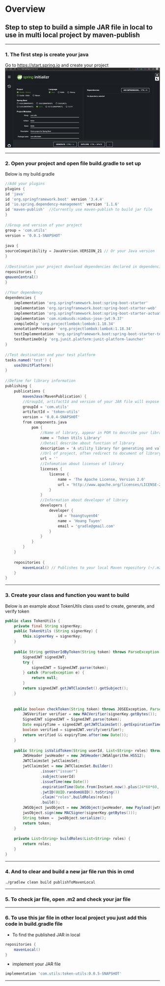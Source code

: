 # Overview
## **Step to step to build a simple JAR file in local to use in multi local project by maven-publish**
***
### 1. The first step is create your java
   Go to <https://start.spring.io> and create your project
        ![img_1.png](img_1.png)

***
### 2. Open your project and open file build.gradle to set up

Below is my build.gradle
```gradle
//Add your plugins
plugins {
id 'java' 
id 'org.springframework.boot' version '3.4.4'
id 'io.spring.dependency-management' version '1.1.6'
id 'maven-publish'  //Currently use maven-publish to build jar file
}

//Group and version of your project
group = 'com.utils'
version = '0.0.1-SNAPSHOT'

java {
sourceCompatibility = JavaVersion.VERSION_21 // Or your Java version
}

//Destination your project download dependencies declared in dependencies block
repositories {
qmavenCentral()
}

//Your dependency
dependencies {
    implementation 'org.springframework.boot:spring-boot-starter'
    implementation 'org.springframework.boot:spring-boot-starter-web'
    implementation 'org.springframework.boot:spring-boot-starter-actuator'
    implementation 'com.nimbusds:nimbus-jose-jwt:9.37'
    compileOnly 'org.projectlombok:lombok:1.18.34'
    annotationProcessor 'org.projectlombok:lombok:1.18.34'
    testImplementation 'org.springframework.boot:spring-boot-starter-test'
    testRuntimeOnly 'org.junit.platform:junit-platform-launcher'
}

//Test destination and your test platform
tasks.named('test') {
    useJUnitPlatform()
}

//Define for library information
publishing {
    publications {
        mavenJava(MavenPublication) {
        //GroupId, artifactId and version of your JAR file will expose
        groupId = 'com.utils'
        artifactId = 'token-utils'
        version = '0.0.4-SNAPSHOT'
        from components.java
		    pom {
		        //Name of library, appear in POM to describe your library
			    name = 'Token Utils Library'
			    //Detail describe about function of library
			    description = 'A utility library for generating and validating JWT tokens.'
		    	//Url of project, often redirect to document of library 
		    	url = ''
		    	//Infomation about licenses of library
			    licenses {
				    license {
					    name = 'The Apache License, Version 2.0'
					    url = 'http://www.apache.org/licenses/LICENSE-2.0.txt'
				    }
		    	}
		    	//Information about developer of library
			    developers {
				    developer {
					    id = 'hoangtuyen04'
					    name = 'Hoang Tuyen'
	    				email = 'gradle@gmail.com'
		    		}
			    }
	    	}
	    }
    }
    
    repositories {
	    mavenLocal() // Publishes to your local Maven repository (~/.m2/repository)
    }
}
```
***
### 3. Create your class and function you want to build

Below is an example about TokenUtils class used to create, generate, and verify token
```java
public class TokenUtils {
    private final String signerKey;
    public TokenUtils (String signerKey) {
        this.signerKey = signerKey;
    }

    public String getUserIdByToken(String token) throws ParseException {
        SignedJWT signedJWT;
        try {
            signedJWT = SignedJWT.parse(token);
        } catch (ParseException e) {
            return null;
        }
        return signedJWT.getJWTClaimsSet().getSubject();
    }


    public boolean checkToken(String token) throws JOSEException, ParseException {
        JWSVerifier verifier = new MACVerifier(signerKey.getBytes());
        SignedJWT signedJWT = SignedJWT.parse(token);
        Date expiryTime = signedJWT.getJWTClaimsSet().getExpirationTime();
        boolean verified = signedJWT.verify(verifier);
        return verified && expiryTime.after(new Date());
    }

    public String isValidToken(String userId, List<String> roles) throws JOSEException {
        JWSHeader jwsHeader = new JWSHeader(JWSAlgorithm.HS512);
        JWTClaimsSet jwtClaimsSet;
        jwtClaimsSet = new JWTClaimsSet.Builder()
                .issuer("issuer")
                .subject(userId)
                .issueTime(new Date())
                .expirationTime(Date.from(Instant.now().plus(24*60*60, ChronoUnit.SECONDS)))
                .jwtID(UUID.randomUUID().toString())
                .claim("roles",buildRoles(roles))
                .build();
        JWSObject jwsObject = new JWSObject(jwsHeader, new Payload(jwtClaimsSet.toJSONObject()));
        jwsObject.sign(new MACSigner(signerKey.getBytes()));
        String token =  jwsObject.serialize();
        return token;
    }

    private List<String> buildRoles(List<String> roles) {
        return roles;
    }
}
```
***
### 4. And to clear and build a new jar file run this in cmd
```
./gradlew clean build publishToMavenLocal
```
***
### 5. To check jar file, open .m2 and check your jar file
***
### 6. To use this jar file in other local project you just add this code in build.gradle file
+ To find the published JAR in local
```gradle
repositories {
	mavenLocal() 
}
```
+ implement your JAR file
```gradle
implementation 'com.utils:token-utils:0.0.5-SNAPSHOT'
```
***
